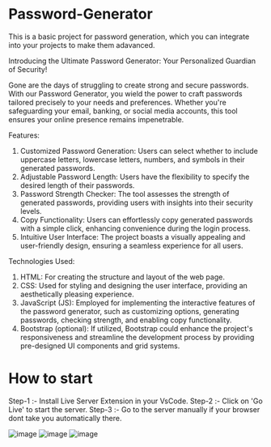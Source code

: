 # Password-Generator
This is a basic project for password generation, which you can integrate into your projects to make them adavanced.

Introducing the Ultimate Password Generator: Your Personalized Guardian of Security! 

Gone are the days of struggling to create strong and secure passwords. With our Password Generator, you wield the power to craft passwords tailored precisely to your needs and preferences. Whether you're safeguarding your email, banking, or social media accounts, this tool ensures your online presence remains impenetrable.

Features:

1. Customized Password Generation: Users can select whether to include uppercase letters, lowercase letters, numbers, and symbols in their generated passwords.
2. Adjustable Password Length: Users have the flexibility to specify the desired length of their passwords.
3. Password Strength Checker: The tool assesses the strength of generated passwords, providing users with insights into their security levels.
4. Copy Functionality: Users can effortlessly copy generated passwords with a simple click, enhancing convenience during the login process.
5. Intuitive User Interface: The project boasts a visually appealing and user-friendly design, ensuring a seamless experience for all users.

Technologies Used:

1. HTML: For creating the structure and layout of the web page.
2. CSS: Used for styling and designing the user interface, providing an aesthetically pleasing experience.
3. JavaScript (JS): Employed for implementing the interactive features of the password generator, such as customizing options, generating passwords, checking strength, and enabling copy functionality.
4. Bootstrap (optional): If utilized, Bootstrap could enhance the project's responsiveness and streamline the development process by providing pre-designed UI components and grid systems.

# How to start 
Step-1 :- Install Live Server Extension in your VsCode.
Step-2 :- Click on 'Go Live' to start the server.
Step-3 :- Go to the server manually if your browser dont take you automatically there.

![image](https://github.com/user-attachments/assets/9f3fa83c-1eba-4e88-9da0-444983d80930)
![image](https://github.com/user-attachments/assets/13fe81b7-f4ba-4513-9867-eae6e5b83f1f)
![image](https://github.com/user-attachments/assets/bee07cca-697c-4c40-8923-94df5fcc8c3c)


